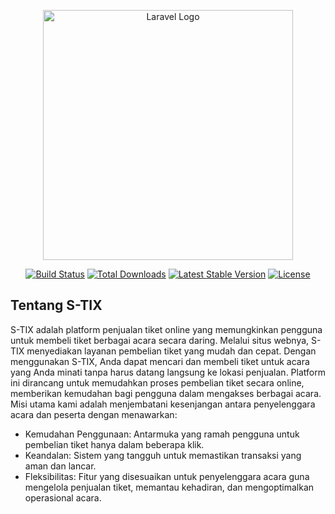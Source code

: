 <p align="center"><a href="https://laravel.com" target="_blank"><img src="https://raw.githubusercontent.com/laravel/art/master/logo-lockup/5%20SVG/2%20CMYK/1%20Full%20Color/laravel-logolockup-cmyk-red.svg" width="400" alt="Laravel Logo"></a></p>

<p align="center">
<a href="https://github.com/laravel/framework/actions"><img src="https://github.com/laravel/framework/workflows/tests/badge.svg" alt="Build Status"></a>
<a href="https://packagist.org/packages/laravel/framework"><img src="https://img.shields.io/packagist/dt/laravel/framework" alt="Total Downloads"></a>
<a href="https://packagist.org/packages/laravel/framework"><img src="https://img.shields.io/packagist/v/laravel/framework" alt="Latest Stable Version"></a>
<a href="https://packagist.org/packages/laravel/framework"><img src="https://img.shields.io/packagist/l/laravel/framework" alt="License"></a>
</p>

## Tentang S-TIX

S-TIX adalah platform penjualan tiket online yang memungkinkan pengguna untuk membeli tiket berbagai acara secara daring. Melalui situs webnya, S-TIX menyediakan layanan pembelian tiket yang mudah dan cepat.
Dengan menggunakan S-TIX, Anda dapat mencari dan membeli tiket untuk acara yang Anda minati tanpa harus datang langsung ke lokasi penjualan. Platform ini dirancang untuk memudahkan proses pembelian tiket secara online, memberikan kemudahan bagi pengguna dalam mengakses berbagai acara. Misi utama kami adalah menjembatani kesenjangan antara penyelenggara acara dan peserta dengan menawarkan:

- Kemudahan Penggunaan: Antarmuka yang ramah pengguna untuk pembelian tiket hanya dalam beberapa klik.
- Keandalan: Sistem yang tangguh untuk memastikan transaksi yang aman dan lancar.
- Fleksibilitas: Fitur yang disesuaikan untuk penyelenggara acara guna mengelola penjualan tiket, memantau kehadiran, dan mengoptimalkan operasional acara.

